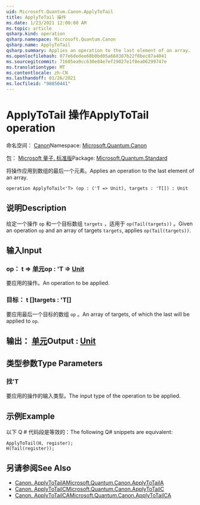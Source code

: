 ```yaml
---
uid: Microsoft.Quantum.Canon.ApplyToTail
title: ApplyToTail 操作
ms.date: 1/23/2021 12:00:00 AM
ms.topic: article
qsharp.kind: operation
qsharp.namespace: Microsoft.Quantum.Canon
qsharp.name: ApplyToTail
qsharp.summary: Applies an operation to the last element of an array.
ms.openlocfilehash: 077e6dedee68b0bd05a668387b22f8bec87a4041
ms.sourcegitcommit: 71605ea9cc630e84e7ef29027e1f0ea06299747e
ms.translationtype: MT
ms.contentlocale: zh-CN
ms.lasthandoff: 01/26/2021
ms.locfileid: "98850441"
---
```

# <a name="applytotail-operation"></a><span data-ttu-id="363d2-102">ApplyToTail 操作</span><span class="sxs-lookup"><span data-stu-id="363d2-102">ApplyToTail operation</span></span>

<span data-ttu-id="363d2-103">命名空间： [Canon](xref:Microsoft.Quantum.Canon)</span><span class="sxs-lookup"><span data-stu-id="363d2-103">Namespace: [Microsoft.Quantum.Canon](xref:Microsoft.Quantum.Canon)</span></span>

<span data-ttu-id="363d2-104">包： [Microsoft 量子. 标准版](https://nuget.org/packages/Microsoft.Quantum.Standard)</span><span class="sxs-lookup"><span data-stu-id="363d2-104">Package: [Microsoft.Quantum.Standard](https://nuget.org/packages/Microsoft.Quantum.Standard)</span></span>


<span data-ttu-id="363d2-105">将操作应用到数组的最后一个元素。</span><span class="sxs-lookup"><span data-stu-id="363d2-105">Applies an operation to the last element of an array.</span></span>

```qsharp
operation ApplyToTail<'T> (op : ('T => Unit), targets : 'T[]) : Unit
```


## <a name="description"></a><span data-ttu-id="363d2-106">说明</span><span class="sxs-lookup"><span data-stu-id="363d2-106">Description</span></span>

<span data-ttu-id="363d2-107">给定一个操作 `op` 和一个目标数组 `targets` ，适用于 `op(Tail(targets))` 。</span><span class="sxs-lookup"><span data-stu-id="363d2-107">Given an operation `op` and an array of targets `targets`, applies `op(Tail(targets))`.</span></span>

## <a name="input"></a><span data-ttu-id="363d2-108">输入</span><span class="sxs-lookup"><span data-stu-id="363d2-108">Input</span></span>

### <a name="op--t--unit"></a><span data-ttu-id="363d2-109">op： t => [单元](xref:microsoft.quantum.lang-ref.unit)</span><span class="sxs-lookup"><span data-stu-id="363d2-109">op : 'T => [Unit](xref:microsoft.quantum.lang-ref.unit)</span></span> 

<span data-ttu-id="363d2-110">要应用的操作。</span><span class="sxs-lookup"><span data-stu-id="363d2-110">An operation to be applied.</span></span>


### <a name="targets--t"></a><span data-ttu-id="363d2-111">目标： t []</span><span class="sxs-lookup"><span data-stu-id="363d2-111">targets : 'T[]</span></span>

<span data-ttu-id="363d2-112">要应用最后一个目标的数组 `op` 。</span><span class="sxs-lookup"><span data-stu-id="363d2-112">An array of targets, of which the last will be applied to `op`.</span></span>



## <a name="output--unit"></a><span data-ttu-id="363d2-113">输出： [单元](xref:microsoft.quantum.lang-ref.unit)</span><span class="sxs-lookup"><span data-stu-id="363d2-113">Output : [Unit](xref:microsoft.quantum.lang-ref.unit)</span></span>



## <a name="type-parameters"></a><span data-ttu-id="363d2-114">类型参数</span><span class="sxs-lookup"><span data-stu-id="363d2-114">Type Parameters</span></span>

### <a name="t"></a><span data-ttu-id="363d2-115">找</span><span class="sxs-lookup"><span data-stu-id="363d2-115">'T</span></span>

<span data-ttu-id="363d2-116">要应用的操作的输入类型。</span><span class="sxs-lookup"><span data-stu-id="363d2-116">The input type of the operation to be applied.</span></span>

## <a name="example"></a><span data-ttu-id="363d2-117">示例</span><span class="sxs-lookup"><span data-stu-id="363d2-117">Example</span></span>

<span data-ttu-id="363d2-118">以下 Q # 代码段是等效的：</span><span class="sxs-lookup"><span data-stu-id="363d2-118">The following Q# snippets are equivalent:</span></span>

```qsharp
ApplyToTail(H, register);
H(Tail(register));
```

## <a name="see-also"></a><span data-ttu-id="363d2-119">另请参阅</span><span class="sxs-lookup"><span data-stu-id="363d2-119">See Also</span></span>

- [<span data-ttu-id="363d2-120">Canon. ApplyToTailA</span><span class="sxs-lookup"><span data-stu-id="363d2-120">Microsoft.Quantum.Canon.ApplyToTailA</span></span>](xref:Microsoft.Quantum.Canon.ApplyToTailA)
- [<span data-ttu-id="363d2-121">Canon. ApplyToTailC</span><span class="sxs-lookup"><span data-stu-id="363d2-121">Microsoft.Quantum.Canon.ApplyToTailC</span></span>](xref:Microsoft.Quantum.Canon.ApplyToTailC)
- [<span data-ttu-id="363d2-122">Canon. ApplyToTailCA</span><span class="sxs-lookup"><span data-stu-id="363d2-122">Microsoft.Quantum.Canon.ApplyToTailCA</span></span>](xref:Microsoft.Quantum.Canon.ApplyToTailCA)